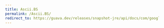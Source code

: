 ```yaml
---
title: Ascii.BS
permalink: /Ascii.BS/
redirect_to: https://guava.dev/releases/snapshot-jre/api/docs/com/google/common/base/Ascii.html#BS
---
```

